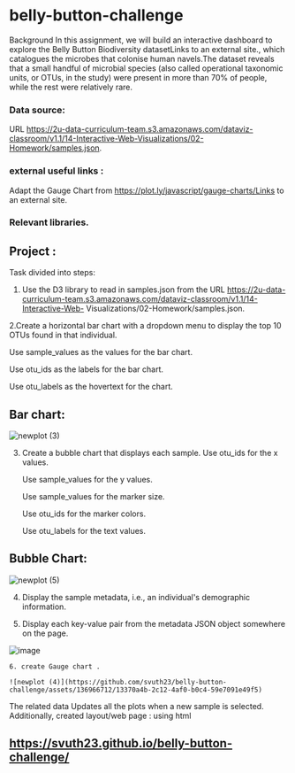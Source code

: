 # belly-button-challenge
Background
In this assignment, we will build an interactive dashboard to explore the Belly Button Biodiversity datasetLinks to an external site., which catalogues the microbes that colonise human navels.The dataset reveals that a small handful of microbial species (also called operational taxonomic units, or OTUs, in the study) were present in more than 70% of people, while the rest were relatively rare.

### Data source:
URL https://2u-data-curriculum-team.s3.amazonaws.com/dataviz-classroom/v1.1/14-Interactive-Web-Visualizations/02-Homework/samples.json.


### external useful links :

Adapt the Gauge Chart from https://plot.ly/javascript/gauge-charts/Links to an external site.

### Relevant libraries.

 
## Project : 
 Task divided into steps:

1. Use the D3 library to read in samples.json from the URL https://2u-data-curriculum-team.s3.amazonaws.com/dataviz-classroom/v1.1/14-Interactive-Web- 
   Visualizations/02-Homework/samples.json.

2.Create a horizontal bar chart with a dropdown menu to display the top 10 OTUs found in that individual.

   Use sample_values as the values for the bar chart.

   Use otu_ids as the labels for the bar chart.

   Use otu_labels as the hovertext for the chart.

  ## Bar chart:
![newplot (3)](https://github.com/svuth23/belly-button-challenge/assets/136966712/1eec4283-de1c-45b6-8313-0582b960612f)


3. Create a bubble chart that displays each sample.
   Use otu_ids for the x values.

   Use sample_values for the y values.

   Use sample_values for the marker size.

   Use otu_ids for the marker colors.

   Use otu_labels for the text values.

  ## Bubble Chart:

  ![newplot (5)](https://github.com/svuth23/belly-button-challenge/assets/136966712/b77e33a1-04f6-4b93-9f2e-a72024c5f8a9)


  4. Display the sample metadata, i.e., an individual's demographic information.

  5. Display each key-value pair from the metadata JSON object somewhere on the page.

  ![image](https://github.com/svuth23/belly-button-challenge/assets/136966712/6fcab907-a9c7-445b-837c-ab31115c6037)




    6. create Gauge chart .

    ![newplot (4)](https://github.com/svuth23/belly-button-challenge/assets/136966712/13370a4b-2c12-4af0-b0c4-59e7091e49f5)


The related data Updates all the plots when a new sample is selected. Additionally, created layout/web page : using html 

## https://svuth23.github.io/belly-button-challenge/
